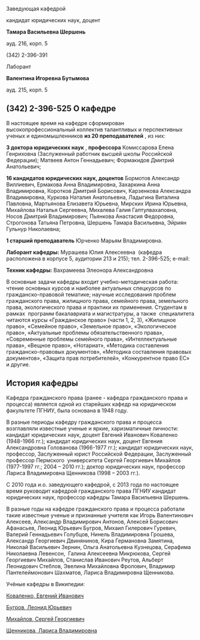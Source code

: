 Заведующая кафедрой
   

 кандидат юридических наук, доцент
   

**Тамара Васильевна Шершень** 
  

 ауд. 216, корп. 5
   

 (342) 2-396-391
   


  
 

  

  

  

  

 Лаборант
   

**Валентина Игоревна Бутымова** 
  

 ауд. 215, корп. 5
   

 (342) 2-396-525
О кафедре
--------------------------------------------------------------------------------------------




 В настоящее время на кафедре сформирован высокопрофессиональный коллектив талантливых и перспективных ученых и единомышленников
 **из 20 преподавателей** 
 , из них:
   

**3 доктора юридических наук** 
 ,
 **профессора** 
 Комиссарова Елена Генриховна (Заслуженный работник высшей школы Российской Федерации); Матвеев Антон Геннадьевич; Формакидов Дмитрий Анатольевич;
   

**16 кандидатов юридических наук, доцентов** 
 Бормотов Александр Виллиевич, Ермакова Анна Владимировна, Захаркина Анна Владимировна, Коротков Дмитрий Борисович, Карзенкова Александра Владимировна, Куркова Наталия Анатольевна, Ладыгина Виталина Павловна, Мартьянова Елизавета Юрьевна, Мирских Ирина Юрьевна, Михайлова Наталья Сергеевна, Михалева Галия Гаптулвахаповна, Носов Дмитрий Владимирович; Пьянкова Анастасия Федоровна, Строгонова Татьяна Петровна, Шершень Тамара Васильевна, Эйриян Гульнур Николаевна;
   

**1 старший преподаватель** 
 Юрченко Марьям Владимировна.
   

  

**Лаборант кафедры:** 
 Мурашева Юлия Алексеевна  (кафедра расположена в корпусе 5, аудитории 213 и 215); тел. 2-396-525; e-mail:
 
  
 

  

**Техник кафедры:** 
 Вахрамеева Элеонора Александровна
   

  

 В основные задачи кафедры входит учебно-методическая работа: чтение основных курсов и наиболее актуальных спецкурсов по гражданско-правовой тематике; научные исследования проблем гражданского права, жилищного права, семейного права, земельного права, экологического права и практики их применения. Студентам в рамках  программ бакалавриата и магистратуры, а также  специалитета читаются курсы «Гражданское право» (части 1, 2, 3), «Жилищное право», «Семейное право», «Земельное право», «Экологическое право», «Актуальные проблемы обязательственного права», «Современные проблемы семейного права», «Интеллектуальные права», «Вещное право», «Нотариат», «Методика составления гражданско-правовых документов», «Методика составления правовых документов», «Защита прав потребителей», «Конкурентное право ЕС»  и другие.
   


 





История кафедры
---------------------------------------------------------------------------------------------------------





 Кафедра гражданского права (ранее - кафедра гражданского права и процесса) является одной из старейших кафедр на юридическом факультете ПГНИУ, была основана в 1948 году.
   

  

 В разные периоды кафедру гражданского права и процесса возглавляли известные ученые и яркие, харизматичные личности: кандидат юридических наук, доцент Евгений Иванович Коваленко (1948-1966 гг.); кандидат юридических наук, доцент Евгения Александровна Голованова (1966-1977 гг.); кандидат юридических наук, профессор, Заслуженный юрист Российской Федерации, Заслуженный профессор Пермского  университета Сергей Георгиевич Михайлов (1977-1997 гг.; 2004 – 2010 гг.); доктор юридических наук, профессор Лариса Владимировна Щенникова (1998 – 2003 гг.).
   

  

 С 2010 года и.о. заведующего кафедрой, с 2013 года по настоящее время руководит кафедрой гражданского права ПГНИУ кандидат юридических наук, профессор кафедры Тамара Васильевна Шершень.
   

  

 В разные годы на кафедре гражданского права и процесса работали такие известные ученые и признанные учителя как Игорь Валентинович Алексеев, Александр Владимирович Антонов, Алексей Борисович Афанасьев, Леонид Юрьевич Бугров, Михаил Гилерович Гуревич, Валерий Геннадьевич Голубцов, Нинель Владимировна Грошева, Александр Георгиевич Двинянинов, Кира Германовна Замятина, Николай Васильевич Зернин, Ольга Анатольевна Кузнецова, Серафима Николаевна Левенсон,  Галина Алексеевна Микрюкова, Сергей Георгиевич Михайлов, Станислав Иванович Реутов, Альберт Леонидович Стеблов, Эвелина Михайловна Фролович, Владимир Пантелеймонович Шахматов, Лариса Владимировна Щенникова.
   

  

  

 Учёные кафедры в Википедии:
   

  

[Коваленко, Евгений Иванович](https://ru.wikipedia.org/wiki/%D0%9A%D0%BE%D0%B2%D0%B0%D0%BB%D0%B5%D0%BD%D0%BA%D0%BE,_%D0%95%D0%B2%D0%B3%D0%B5%D0%BD%D0%B8%D0%B9_%D0%98%D0%B2%D0%B0%D0%BD%D0%BE%D0%B2%D0%B8%D1%87) 
  

  

[Бугров, Леонид Юрьевич](https://ru.wikipedia.org/wiki/%D0%91%D1%83%D0%B3%D1%80%D0%BE%D0%B2,_%D0%9B%D0%B5%D0%BE%D0%BD%D0%B8%D0%B4_%D0%AE%D1%80%D1%8C%D0%B5%D0%B2%D0%B8%D1%87) 
  

  

[Михайлов, Сергей Георгиевич](https://ru.wikipedia.org/wiki/%D0%9C%D0%B8%D1%85%D0%B0%D0%B9%D0%BB%D0%BE%D0%B2,_%D0%A1%D0%B5%D1%80%D0%B3%D0%B5%D0%B9_%D0%93%D0%B5%D0%BE%D1%80%D0%B3%D0%B8%D0%B5%D0%B2%D0%B8%D1%87) 
  

  

[Щенникова, Лариса Владимировна](https://ru.wikipedia.org/wiki/%D0%A9%D0%B5%D0%BD%D0%BD%D0%B8%D0%BA%D0%BE%D0%B2%D0%B0,_%D0%9B%D0%B0%D1%80%D0%B8%D1%81%D0%B0_%D0%92%D0%BB%D0%B0%D0%B4%D0%B8%D0%BC%D0%B8%D1%80%D0%BE%D0%B2%D0%BD%D0%B0)